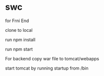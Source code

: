 # swc
<p> for Frni End
<p>clone to local 
<p>run npm install
<p>run npm start
  
 <p> For backend
  copy war file to tomcat/webapps
  <p> start tomcat by running startup from /bin
